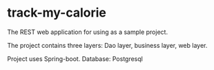 # track-my-calorie

The REST web application for using as a sample project. 

The project contains three layers: Dao layer, business layer, web layer.

Project uses Spring-boot.
Database: Postgresql
